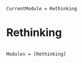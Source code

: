 ```@meta
CurrentModule = Rethinking
```

# Rethinking

```@index
```

```@autodocs
Modules = [Rethinking]
```
